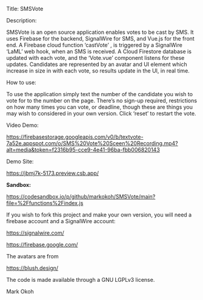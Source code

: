 <!-- @format -->

Title: SMSVote

Description:

SMSVote is an open source application enables votes to be cast by SMS. It uses Firebase for the backend, SignalWire for SMS, and Vue.js for the front end. A Firebase cloud function ‘castVote’ , is triggered by a SignalWire ‘LaML’ web hook, when an SMS is received. A Cloud Firestore database is updated with each vote, and the ‘Vote.vue’ component listens for these updates. Candidates are represented by an avatar and UI element which increase in size in with each vote, so results update in the UI, in real time.

How to use:

To use the application simply text the number of the candidate you wish to vote for to the number on the page. There’s no sign-up required, restrictions on how many times you can vote, or deadline, though these are things you may wish to considered in your own version. Click ‘reset’ to restart the vote.

Video Demo:

https://firebasestorage.googleapis.com/v0/b/textvote-7a52e.appspot.com/o/SMS%20Vote%20Sceen%20Recording.mp4?alt=media&token=f2316b95-cce9-4e41-96ba-fbb006820143

Demo Site:

https://jbmj7k-5173.preview.csb.app/

**Sandbox:**

https://codesandbox.io/p/github/markokoh/SMSVote/main?file=%2Ffunctions%2Findex.js

If you wish to fork this project and make your own version, you will need a firebase account and a SignalWire account:

https://signalwire.com/

https://firebase.google.com/

The avatars are from

https://blush.design/

The code is made available through a GNU LGPLv3 license.

Mark Okoh
